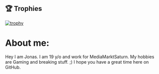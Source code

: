 ## 🏆 Trophies
[![trophy](https://github-profile-trophy.vercel.app/?username=floetenheini&theme=onedark)](https://github.com/ryo-ma/github-profile-trophy)

# About me:

Hey I am Jonas. I am 19 y/o and work for MediaMarktSaturn. 
My hobbies are Gaming and breaking stuff. ;) 
I hope you have  a great time here on GitHub.
